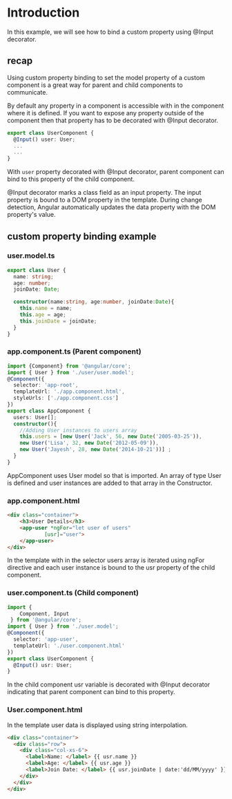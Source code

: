 # Introduction

In this example, we will see how to bind a custom property using @Input decorator.

## recap
Using custom property binding to set the model property of a custom component is a great way for parent and child components to communicate.

By default any property in a component is accessible with in the component where it is defined. If you want to expose any property outside of the component then that property has to be decorated with @Input decorator.

```typescript
export class UserComponent {
  @Input() user: User;
  ...
  ...
}
```
With `user` property decorated with @Input decorator, parent component can bind to this property of the child component.

@Input decorator marks a class field as an input property. The input property is bound to a DOM property in the template. During change detection, Angular automatically updates the data property with the DOM property's value.


## custom property binding example

### user.model.ts
```typescript
export class User {
  name: string;
  age: number;
  joinDate: Date;

  constructor(name:string, age:number, joinDate:Date){
    this.name = name;
    this.age = age;
    this.joinDate = joinDate;
  }
}
```

### app.component.ts (Parent component)
```typescript
import {Component} from '@angular/core';
import { User } from './user/user.model';
@Component({
  selector: 'app-root',
  templateUrl: './app.component.html',
  styleUrls: ['./app.component.css']
})
export class AppComponent {
  users: User[];
  constructor(){
    //Adding User instances to users array
    this.users = [new User('Jack', 56, new Date('2005-03-25')),
    new User('Lisa', 32, new Date('2012-05-09')),
    new User('Jayesh', 28, new Date('2014-10-21'))] ;
  }
}
```
AppComponent uses User model so that is imported. An array of type User is defined and user instances are added to that array in the Constructor.

### app.component.html
```html
<div class="container">
    <h3>User Details</h3>
    <app-user *ngFor="let user of users"
            [usr]="user">
    </app-user>
</div>
```
In the template with in the <app-user> selector users array is iterated using ngFor directive and each user instance is bound to the usr property of the child component.

### user.component.ts (Child component)
```typescript
import {
    Component, Input
 } from '@angular/core';
import { User } from './user.model';
@Component({
  selector: 'app-user',
  templateUrl: './user.component.html'
})
export class UserComponent {
  @Input() usr: User;
}
```
In the child component usr variable is decorated with @Input decorator indicating that parent component can bind to this property.

### User.component.html
In the template user data is displayed using string interpolation.

```html
<div class="container">
  <div class="row">
    <div class="col-xs-6">
      <label>Name: </label> {{ usr.name }}
      <label>Age: </label> {{ usr.age }}
      <label>Join Date: </label> {{ usr.joinDate | date:'dd/MM/yyyy' }}
    </div>
  </div>
</div>
```
